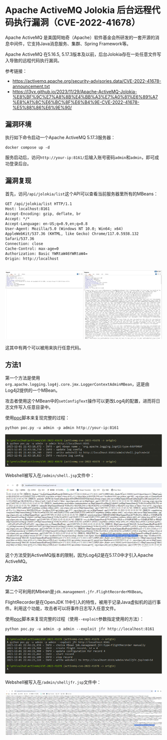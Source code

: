 # Apache ActiveMQ Jolokia 后台远程代码执行漏洞（CVE-2022-41678）

Apache ActiveMQ 是美国阿帕奇（Apache）软件基金会所研发的一套开源的消息中间件，它支持Java消息服务、集群、Spring Framework等。

Apache ActiveMQ 在5.16.5, 5.17.3版本及以前，后台Jolokia存在一处任意文件写入导致的远程代码执行漏洞。

参考链接：

- <https://activemq.apache.org/security-advisories.data/CVE-2022-41678-announcement.txt>
- <https://l3yx.github.io/2023/11/29/Apache-ActiveMQ-Jolokia-%E8%BF%9C%E7%A8%8B%E4%BB%A3%E7%A0%81%E6%89%A7%E8%A1%8C%E6%BC%8F%E6%B4%9E-CVE-2022-41678-%E5%88%86%E6%9E%90/>

## 漏洞环境

执行如下命令启动一个Apache ActiveMQ 5.17.3服务器：

```
docker compose up -d
```

服务启动后，访问`http://your-ip:8161/`后输入账号密码`admin`和`admin`，即可成功登录后台。

## 漏洞复现

首先，访问`/api/jolokia/list`这个API可以查看当前服务器里所有的MBeans：

```
GET /api/jolokia/list HTTP/1.1
Host: localhost:8161
Accept-Encoding: gzip, deflate, br
Accept: */*
Accept-Language: en-US;q=0.9,en;q=0.8
User-Agent: Mozilla/5.0 (Windows NT 10.0; Win64; x64) AppleWebKit/537.36 (KHTML, like Gecko) Chrome/117.0.5938.132 Safari/537.36
Connection: close
Cache-Control: max-age=0
Authorization: Basic YWRtaW46YWRtaW4=
Origin: http://localhost


```

![](1.png)

这其中有两个可以被用来执行任意代码。

## 方法1

第一个方法是使用`org.apache.logging.log4j.core.jmx.LoggerContextAdminMBean`，这是由Log4j2提供的一个MBean。

攻击者使用这个MBean中的`setConfigText`操作可以更改Log4j的配置，进而将日志文件写入任意目录中。

使用[poc](poc.py)脚本来复现完整的过程：

```
python poc.py -u admin -p admin http://your-ip:8161
```

![](2.png)

Webshell被写入在`/admin/shell.jsp`文件中：

![](3.png)

这个方法受到ActiveMQ版本的限制，因为Log4j2是在5.17.0中才引入Apache ActiveMQ。

## 方法2

第二个可利用的Mbean是`jdk.management.jfr.FlightRecorderMXBean`。

FlightRecorder是在OpenJDK 11中引入的特性，被用于记录Java虚拟机的运行事件。利用这个功能，攻击者可以将事件日志写入任意文件。

使用[poc](poc.py)脚本来复现完整的过程（使用`--exploit`参数指定使用的方法）：

```
python poc.py -u admin -p admin --exploit jfr http://localhost:8161
```

![](4.png)

Webshell被写入在`/admin/shelljfr.jsp`文件中：

![](5.png)
